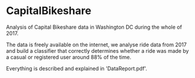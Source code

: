 # CapitalBikeshare
Analysis of Capital Bikeshare data in Washington DC during the whole of 2017.

The data is freely available on the internet, we analyse ride data from 2017 and build a classifier that correctly determines whether a ride was made by a casual or registered user around 88% of the time.

Everything is described and explained in 'DataReport.pdf'.
